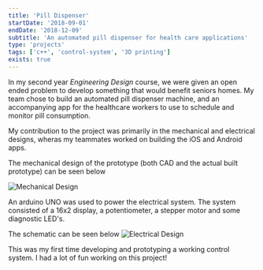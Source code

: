 ```yaml
---
title: 'Pill Dispenser'
startDate: '2018-09-01'
endDate: '2018-12-09'
subtitle: 'An automated pill dispenser for health care applications'
type: 'projects'
tags: ['c++', 'control-system', '3D printing']
exists: true
---
```


In my second year <i>Engineering Design</i> course, we were given an open ended problem to develop something that would benefit seniors homes. 
My team chose to build an automated pill dispenser machine, and an accompanying app for the healthcare workers to use to schedule and monitor pill consumption. 

My contribution to the project was primarily in the mechanical and electrical designs, wheras my teammates worked on building the iOS and Android apps. 

The mechanical design of the prototype (both CAD and the actual built prototype) can be seen below

![Mechanical Design](/projects/pilldispenser/prototype.png)

An arduino UNO was used to power the electrical system. 
The system consisted of a 16x2 display, a potentiometer, a stepper motor and some diagnostic LED's. 

The schematic can be seen below
![Electrical Design](/projects/pilldispenser/electrical.png)

This was my first time developing and prototyping a working control system. I had a lot of fun working on this project!